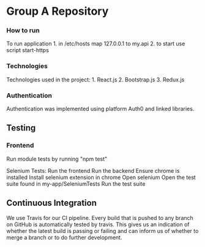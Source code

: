# Group A Repository

### How to run 
To run application
    1. in /etc/hosts map 127.0.0.1 to my.api
    2. to start use script start-https

### Technologies
Technologies used in the project:
    1. React.js
    2. Bootstrap.js
    3. Redux.js

### Authentication
Authentication was implemented using platform Auth0 and linked libraries.

## Testing

### Frontend

Run module tests by running "npm test"

Selenium Tests:
    Run the frontend
    Run the backend
    Ensure chrome is installed
    Install selenium extension in chrome
    Open selenium
    Open the test suite found in my-app/SeleniumTests
    Run the test suite


## Continuous Integration

We use Travis for our CI pipeline.
Every build that is pushed to any branch on GitHub is automatically tested by travis. This gives us an indication of whether the latest build is passing or failing and can inform us of whether to merge a branch or to do further development.